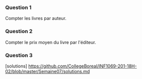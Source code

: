 ### Question 1 ###

Compter les livres par auteur.

### Question 2 ### 

Compter le prix moyen du livre par l'éditeur.

### Question 3 ### 


[solutions] https://github.com/CollegeBoreal/INF1069-201-18H-02/blob/master/Semaine07/solutions.md
